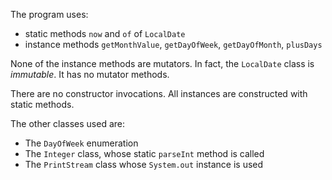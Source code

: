 The program uses:

* static methods `now` and `of` of `LocalDate`
* instance methods `getMonthValue`, `getDayOfWeek`, `getDayOfMonth`, `plusDays`

None of the instance methods are mutators. In fact, the `LocalDate` class is *immutable*. It has no mutator methods.

There are no constructor invocations. All instances are constructed with static methods.

The other classes used are:

* The `DayOfWeek` enumeration
* The `Integer` class, whose static `parseInt` method is called
* The `PrintStream` class whose `System.out` instance is used
